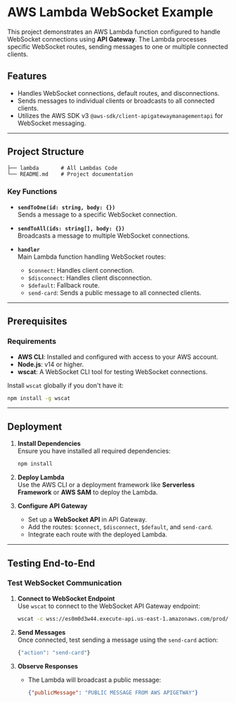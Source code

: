 
# AWS Lambda WebSocket Example

This project demonstrates an AWS Lambda function configured to handle WebSocket connections using **API Gateway**. The Lambda processes specific WebSocket routes, sending messages to one or multiple connected clients.

## Features
- Handles WebSocket connections, default routes, and disconnections.
- Sends messages to individual clients or broadcasts to all connected clients.
- Utilizes the AWS SDK v3 `@aws-sdk/client-apigatewaymanagementapi` for WebSocket messaging.

---

## Project Structure
```plaintext
├── lambda       # All Lambdas Code
└── README.md    # Project documentation
```

### Key Functions
- **`sendToOne(id: string, body: {})`**  
  Sends a message to a specific WebSocket connection.

- **`sendToAll(ids: string[], body: {})`**  
  Broadcasts a message to multiple WebSocket connections.

- **`handler`**  
  Main Lambda function handling WebSocket routes:
  - `$connect`: Handles client connection.
  - `$disconnect`: Handles client disconnection.
  - `$default`: Fallback route.
  - `send-card`: Sends a public message to all connected clients.

---

## Prerequisites

### Requirements
- **AWS CLI**: Installed and configured with access to your AWS account.
- **Node.js**: v14 or higher.
- **wscat**: A WebSocket CLI tool for testing WebSocket connections.

Install `wscat` globally if you don't have it:
```bash
npm install -g wscat
```

---

## Deployment

1. **Install Dependencies**  
   Ensure you have installed all required dependencies:
   ```bash
   npm install
   ```

2. **Deploy Lambda**  
   Use the AWS CLI or a deployment framework like **Serverless Framework** or **AWS SAM** to deploy the Lambda.

3. **Configure API Gateway**  
   - Set up a **WebSocket API** in API Gateway.
   - Add the routes: `$connect`, `$disconnect`, `$default`, and `send-card`.
   - Integrate each route with the deployed Lambda.

---

## Testing End-to-End

### Test WebSocket Communication

1. **Connect to WebSocket Endpoint**  
   Use `wscat` to connect to the WebSocket API Gateway endpoint:
   ```bash
   wscat -c wss://es0m0d3w44.execute-api.us-east-1.amazonaws.com/prod/
   ```

2. **Send Messages**  
   Once connected, test sending a message using the `send-card` action:
   ```bash
   {"action": "send-card"}
   ```

3. **Observe Responses**  
   - The Lambda will broadcast a public message:  
     ```json
     {"publicMessage": "PUBLIC MESSAGE FROM AWS APIGETWAY"}
     ```